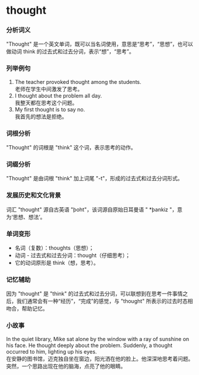 # thought

### 分析词义

  

"Thought" 是一个英文单词，既可以当名词使用，意思是“思考”，“思想”，也可以做动词 think 的过去式和过去分词，表示“想”，“思考”。

  

### 列举例句

  

1.  The teacher provoked thought among the students.  
    老师在学生中间激发了思考。
2.  I thought about the problem all day.  
    我整天都在思考这个问题。
3.  My first thought is to say no.  
    我首先的想法是拒绝。

  

### 词根分析

  

"Thought" 的词根是 "think" 这个词，表示思考的动作。

  

### 词缀分析

  

"Thought" 是由词根 "think" 加上词尾 "-t"，形成的过去式和过去分词形式。

  

### 发展历史和文化背景

  

词汇 "thought" 源自古英语 "þoht"，该词源自原始日耳曼语 " \*þankiz "，意为‘思想、想法’。

  

### 单词变形

  

*   名词（复数）：thoughts（思想）；
*   动词 - 过去式和过去分词：thought（仔细思考）；
*   它的动词原形是 think（想，思考）。

  

### 记忆辅助

  

因为 "thought" 是 "think" 的过去式和过去分词，可以联想到在思考一件事情之后，我们通常会有一种“经历”，“完成”的感觉，与 "thought" 所表示的过去时态相吻合，帮助记忆。

  

### 小故事

  

In the quiet library, Mike sat alone by the window with a ray of sunshine on his face. He thought deeply about the problem. Suddenly, a thought occurred to him, lighting up his eyes.  
在安静的图书馆，迈克独自坐在窗边，阳光洒在他的脸上。他深深地思考着问题。突然，一个思路出现在他的脑海，点亮了他的眼睛。
